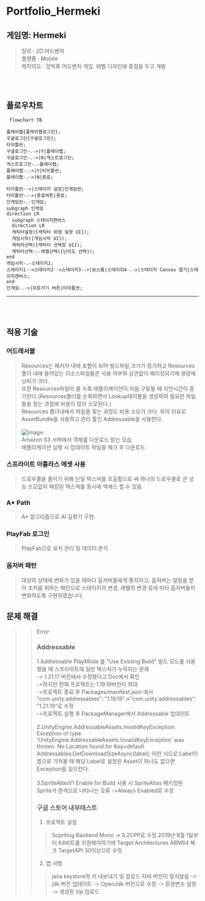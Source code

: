 # Portfolio_Hermeki
## 게임명: Hermeki   
>장르 : 2D 어드밴처   
>플랫폼 : Mobile   
>제작의도 : 앙빅류 어드밴처 게임. 레벨 디자인에 중점을 두고 개발   

<br /><br />

## 플로우차트

```mermaid
 flowchart TB

플레이팹{플레이팹로그인};
구글로그인{구글로그인};
타이틀씬;
구글로그인-.->|Y|플레이팹;
구글로그인-.->|N|게스트로그인;
게스트로그인-.-플레이팹;
플레이팹-.->|Y|타이틀씬;
플레이팹-.->|N|종료;

타이틀씬-->|스테이지 설정|인게임씬;
타이틀씬-.->|종료버튼|종료;
인게임씬-.-인게임;
subgraph 인게임
direction LR
  subgraph 스테이지캔버스
  direction LR
  캐릭터설정([캐릭터 외형 설정 UI]);
  게임시작([게임시작 UI]);
  캐릭터선택([캐릭터 선택창 UI]);
  캐릭터선택-.-레벨선택([난이도 선택]);  
end
게임시작-.-스테이지1;
스테이지1-->스테이지2-->스테이지3-->|보스룸|스테이지4-.->|스테이지 Canvas 열기|스테이지캔버스;
end
인게임-.->|뒤로가기 버튼|타이틀씬;
```
* * *
<br/><br/>

## 적용 기술   

### 어드레서블
>Resources는 패키지 내에 포함이 되어 빌드파일 크기가 증가하고 Resources폴더 내에 들어있는 리소스파일들은 사용 여부와 상관없이 패키징되기에 용량에 낭비가 크다.   
>또한 Resources파일이 클 수록 애플리케이션이 처음 구동될 때 지연시간이 증가한다.(Resources폴더를 순회하면서 Lookup테이블을 생성하여 필요한 파일들을 찾는 과정에 비용이 많이 소모된다.)   
>Resources 폴더내에서 파일을 찾는 과정도 비용 소모가 크다.
>위의 이유로 AssetBundle을 사용하고 관리 툴인 Addressable을 사용한다.
><br/><br/>
>![image](https://github.com/scom-01/Hermeki/assets/78716085/ab7eb0c9-19a0-40ef-b585-8730f2f3c796)   
>Amazon S3 서버에서 객체를 다운로드 받는 모습   
>애플리케이션 실행 시 업데이트 파일을 체크 후 다운로드

### 스프라이트 아틀라스 에셋 사용   
>드로우콜을 줄이기 위해 단일 텍스쳐를 호출함으로 써 하나의 드로우콜로 큰 성능 소모없이 패킹된 텍스쳐를 동시에 액세스 할 수 있음.   

### A* Path   
>A* 알고리즘으로 AI 길찾기 구현.

### PlayFab 로그인
>PlayFab으로 유저 관리 및 데이터 분석   

### 옵저버 패턴   
>대상의 상태에 변화가 있을 때마다 옵저버들에게 통지하고, 옵저버는 알림을 받아 조치를 취하는 패턴으로 스테이지의 변경, 레벨의 변경 등에 따라 옵저버들이 변화하도록 구현하였습니다.

## 문제 해결
>> Error
>> ### Addressable
>>1.Addressable PlayMode 를  "Use Existing Build" 빌드 모드를 사용했을 때 스프라이트에 일반 텍스처가 누락되는 문제   
>>-> 1.21.17 버전에서 수정됐다고 Doc에서 확인   
>>->하지만 현재 프로젝트는 1.19.19버전이 최대   
>>->프로젝트 종료 후 Packages/manifest.json 에서  "com.unity.addressables": "1.19.19"->"com.unity.addressables": "1.21.19"로 수정   
>>->프로젝트 실행 후 PackageManager에서 Addressable 업데이트
>><br/><br/>
>>2.UnityEngine.AddressableAssets.InvalidKeyException: Exception of type 'UnityEngine.AddressableAssets.InvalidKeyException' was thrown. No Location found for Key=default
>>  Addressables.GetDownloadSizeAsync(label); 이런 식으로 Label이름으로 가져올 때 해당 Label로 설정된 Asset이 하나도 없으면 Exception을 일으킨다.
>><br/><br/>
>>3.SpriteAtlasV1 Enable for Build 사용 시 SpriteAtlas 패키징된 Sprite가 흰색으로 나타나는 오류
>> ->Always Enabled로 수정
>> ### 구글 스토어 내부테스트
>> 1. 프로젝트 설정
>>> Scpriting Backend Mono -> IL2CPP로 수정
>>> 2019년 8월 1일부터 64비트를 지원해야하기에 Target Architectures ARM64 체크
>>> TargetAPI 30이상으로 수정
>>2. 앱 서명
>>> java keystore의 키 내보내기 및 업로드
>>> 자바 버전이 맞지않음 -> jdk 버전 업데이트 -> OpenJdk 버전으로 수정 -> 환경변수 설정 -> 생성된 zip 업로드
